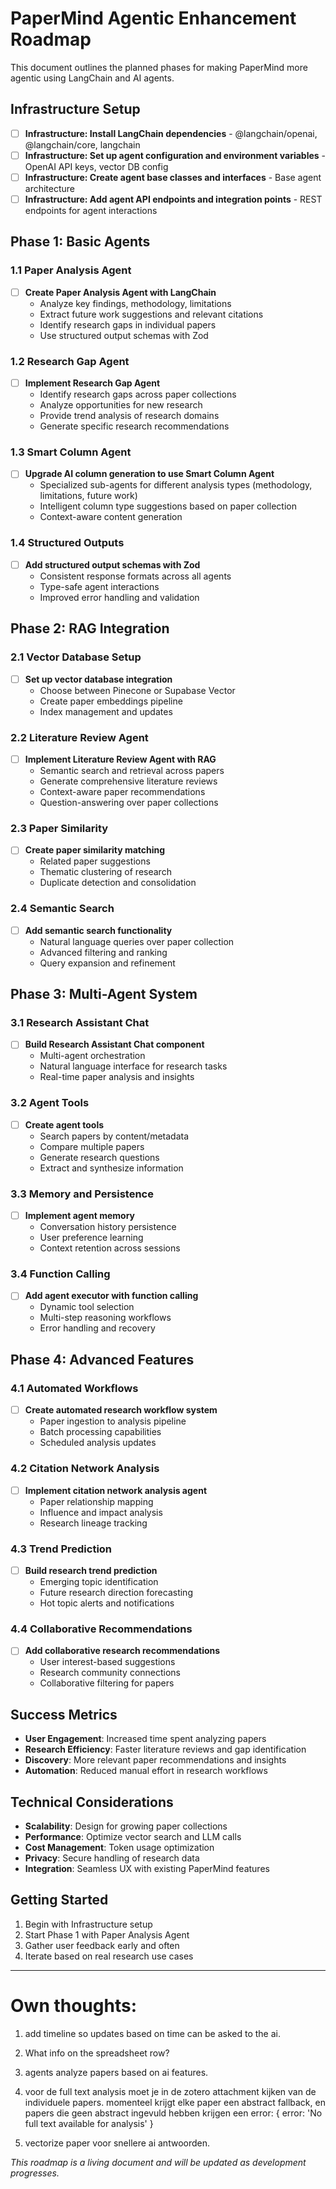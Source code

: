 # PaperMind Agentic Enhancement Roadmap

This document outlines the planned phases for making PaperMind more agentic using LangChain and AI agents.

## Infrastructure Setup

- [ ] **Infrastructure: Install LangChain dependencies** - @langchain/openai, @langchain/core, langchain
- [ ] **Infrastructure: Set up agent configuration and environment variables** - OpenAI API keys, vector DB config
- [ ] **Infrastructure: Create agent base classes and interfaces** - Base agent architecture
- [ ] **Infrastructure: Add agent API endpoints and integration points** - REST endpoints for agent interactions

## Phase 1: Basic Agents

### 1.1 Paper Analysis Agent
- [ ] **Create Paper Analysis Agent with LangChain**
  - Analyze key findings, methodology, limitations
  - Extract future work suggestions and relevant citations
  - Identify research gaps in individual papers
  - Use structured output schemas with Zod

### 1.2 Research Gap Agent  
- [ ] **Implement Research Gap Agent**
  - Identify research gaps across paper collections
  - Analyze opportunities for new research
  - Provide trend analysis of research domains
  - Generate specific research recommendations

### 1.3 Smart Column Agent
- [ ] **Upgrade AI column generation to use Smart Column Agent**
  - Specialized sub-agents for different analysis types (methodology, limitations, future work)
  - Intelligent column type suggestions based on paper collection
  - Context-aware content generation

### 1.4 Structured Outputs
- [ ] **Add structured output schemas with Zod**
  - Consistent response formats across all agents
  - Type-safe agent interactions
  - Improved error handling and validation

## Phase 2: RAG Integration

### 2.1 Vector Database Setup
- [ ] **Set up vector database integration**
  - Choose between Pinecone or Supabase Vector
  - Create paper embeddings pipeline
  - Index management and updates

### 2.2 Literature Review Agent
- [ ] **Implement Literature Review Agent with RAG**
  - Semantic search and retrieval across papers
  - Generate comprehensive literature reviews
  - Context-aware paper recommendations
  - Question-answering over paper collections

### 2.3 Paper Similarity
- [ ] **Create paper similarity matching**
  - Related paper suggestions
  - Thematic clustering of research
  - Duplicate detection and consolidation

### 2.4 Semantic Search
- [ ] **Add semantic search functionality**
  - Natural language queries over paper collection
  - Advanced filtering and ranking
  - Query expansion and refinement

## Phase 3: Multi-Agent System

### 3.1 Research Assistant Chat
- [ ] **Build Research Assistant Chat component**
  - Multi-agent orchestration
  - Natural language interface for research tasks
  - Real-time paper analysis and insights

### 3.2 Agent Tools
- [ ] **Create agent tools**
  - Search papers by content/metadata
  - Compare multiple papers
  - Generate research questions
  - Extract and synthesize information

### 3.3 Memory and Persistence
- [ ] **Implement agent memory**
  - Conversation history persistence
  - User preference learning
  - Context retention across sessions

### 3.4 Function Calling
- [ ] **Add agent executor with function calling**
  - Dynamic tool selection
  - Multi-step reasoning workflows
  - Error handling and recovery

## Phase 4: Advanced Features

### 4.1 Automated Workflows
- [ ] **Create automated research workflow system**
  - Paper ingestion to analysis pipeline
  - Batch processing capabilities
  - Scheduled analysis updates

### 4.2 Citation Network Analysis
- [ ] **Implement citation network analysis agent**
  - Paper relationship mapping
  - Influence and impact analysis
  - Research lineage tracking

### 4.3 Trend Prediction
- [ ] **Build research trend prediction**
  - Emerging topic identification
  - Future research direction forecasting
  - Hot topic alerts and notifications

### 4.4 Collaborative Recommendations
- [ ] **Add collaborative research recommendations**
  - User interest-based suggestions
  - Research community connections
  - Collaborative filtering for papers

## Success Metrics

- **User Engagement**: Increased time spent analyzing papers
- **Research Efficiency**: Faster literature reviews and gap identification  
- **Discovery**: More relevant paper recommendations and insights
- **Automation**: Reduced manual effort in research workflows

## Technical Considerations

- **Scalability**: Design for growing paper collections
- **Performance**: Optimize vector search and LLM calls
- **Cost Management**: Token usage optimization
- **Privacy**: Secure handling of research data
- **Integration**: Seamless UX with existing PaperMind features

## Getting Started

1. Begin with Infrastructure setup
2. Start Phase 1 with Paper Analysis Agent
3. Gather user feedback early and often
4. Iterate based on real research use cases

---

# Own thoughts:

1. add timeline so updates based on time can be asked to the ai.
2. What info on the spreadsheet row?
3. agents analyze papers based on ai features.

4. voor de full text analysis moet je in de zotero attachment kijken van de individuele papers. momenteel krijgt elke paper een abstract fallback, en papers die geen abstract ingevuld hebben krijgen een error: { error: 'No full text available for analysis' }
5. vectorize paper voor snellere ai antwoorden.

*This roadmap is a living document and will be updated as development progresses.*